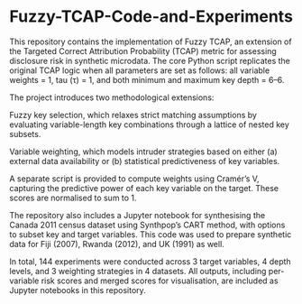 # Fuzzy-TCAP-Code-and-Experiments
This repository contains the implementation of Fuzzy TCAP, an extension of the Targeted Correct Attribution Probability (TCAP) metric for assessing disclosure risk in synthetic microdata. The core Python script replicates the original TCAP logic when all parameters are set as follows: all variable weights = 1, tau (τ) = 1, and both minimum and maximum key depth = 6–6.

The project introduces two methodological extensions:

Fuzzy key selection, which relaxes strict matching assumptions by evaluating variable-length key combinations through a lattice of nested key subsets.

Variable weighting, which models intruder strategies based on either (a) external data availability or (b) statistical predictiveness of key variables.

A separate script is provided to compute weights using Cramér’s V, capturing the predictive power of each key variable on the target. These scores are normalised to sum to 1.

The repository also includes a Jupyter notebook for synthesising the Canada 2011 census dataset using Synthpop’s CART method, with options to subset key and target variables. This code was used to prepare synthetic data for Fiji (2007), Rwanda (2012), and UK (1991) as well.

In total, 144 experiments were conducted across 3 target variables, 4 depth levels, and 3 weighting strategies in 4 datasets. All outputs, including per-variable risk scores and merged scores for visualisation, are included as Jupyter notebooks in this repository.
